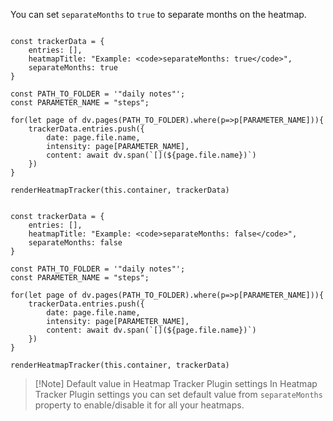 You can set `separateMonths` to `true` to separate months on the heatmap.


```dataviewjs

const trackerData = {
    entries: [],
    heatmapTitle: "Example: <code>separateMonths: true</code>",
    separateMonths: true
}

const PATH_TO_FOLDER = '"daily notes"';
const PARAMETER_NAME = "steps";
 
for(let page of dv.pages(PATH_TO_FOLDER).where(p=>p[PARAMETER_NAME])){
    trackerData.entries.push({
        date: page.file.name,
        intensity: page[PARAMETER_NAME],
        content: await dv.span(`[](${page.file.name})`)
    })  
}

renderHeatmapTracker(this.container, trackerData)

```

```dataviewjs

const trackerData = {
    entries: [],
    heatmapTitle: "Example: <code>separateMonths: false</code>",
    separateMonths: false
}

const PATH_TO_FOLDER = '"daily notes"';
const PARAMETER_NAME = "steps";
 
for(let page of dv.pages(PATH_TO_FOLDER).where(p=>p[PARAMETER_NAME])){
    trackerData.entries.push({
        date: page.file.name,
        intensity: page[PARAMETER_NAME],
        content: await dv.span(`[](${page.file.name})`)
    })  
}

renderHeatmapTracker(this.container, trackerData)

```


> [!Note] Default value in Heatmap Tracker Plugin settings
> In Heatmap Tracker Plugin settings you can set default value from `separateMonths` property to enable/disable it for all your heatmaps.

